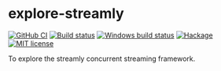 # explore-streamly

[![GitHub CI](https://github.com/hughjfchen/explore-streamly/workflows/CI/badge.svg)](https://github.com/hughjfchen/explore-streamly/actions)
[![Build status](https://img.shields.io/travis/hughjfchen/explore-streamly.svg?logo=travis)](https://travis-ci.org/hughjfchen/explore-streamly)
[![Windows build status](https://ci.appveyor.com/api/projects/status/github/hughjfchen/explore-streamly?branch=master&svg=true)](https://ci.appveyor.com/project/hughjfchen/explore-streamly)
[![Hackage](https://img.shields.io/hackage/v/explore-streamly.svg?logo=haskell)](https://hackage.haskell.org/package/explore-streamly)
[![MIT license](https://img.shields.io/badge/license-MIT-blue.svg)](LICENSE)

To explore the streamly concurrent streaming framework.

